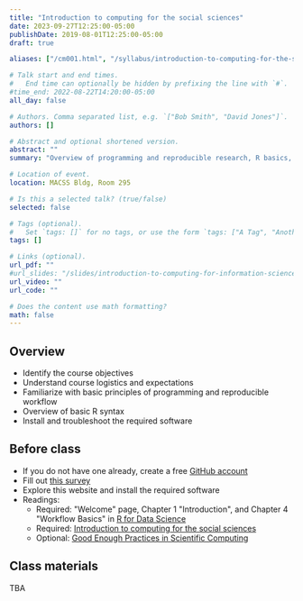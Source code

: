 ```yaml
---
title: "Introduction to computing for the social sciences"
date: 2023-09-27T12:25:00-05:00
publishDate: 2019-08-01T12:25:00-05:00
draft: true

aliases: ["/cm001.html", "/syllabus/introduction-to-computing-for-the-social-sciences/"]

# Talk start and end times.
#   End time can optionally be hidden by prefixing the line with `#`.
#time_end: 2022-08-22T14:20:00-05:00
all_day: false

# Authors. Comma separated list, e.g. `["Bob Smith", "David Jones"]`.
authors: []

# Abstract and optional shortened version.
abstract: ""
summary: "Overview of programming and reproducible research, R basics, and course logistics."

# Location of event.
location: MACSS Bldg, Room 295

# Is this a selected talk? (true/false)
selected: false

# Tags (optional).
#   Set `tags: []` for no tags, or use the form `tags: ["A Tag", "Another Tag"]` for one or more tags.
tags: []

# Links (optional).
url_pdf: ""
#url_slides: "/slides/introduction-to-computing-for-information-science/"
url_video: ""
url_code: ""

# Does the content use math formatting?
math: false
---
```




## Overview

* Identify the course objectives
* Understand course logistics and expectations
* Familiarize with basic principles of programming and reproducible workflow
* Overview of basic R syntax
* Install and troubleshoot the required software


## Before class

* If you do not have one already, create a free [GitHub account](https://happygitwithr.com/github-acct) 
* Fill out [this survey](https://forms.gle/4avJpvcPseP1NQpB8)
* Explore this website and install the required software
* Readings:
  * Required: "Welcome" page, Chapter 1 "Introduction", and Chapter 4 "Workflow Basics" in [R for Data Science](http://r4ds.had.co.nz/)
  * Required: [Introduction to computing for the social sciences](/notes/intro-to-course/)
  * Optional: [Good Enough Practices in Scientific Computing](http://journals.plos.org/ploscompbiol/article?id=10.1371/journal.pcbi.1005510)


## Class materials

TBA

<!--
* Run the code below in your console to download today’s materials: `usethis::use_course("css-materials/intro-r")`[^local]

[^local]: If you are using R from your local machine: first install the library by typing in your console `install.packages("usethis")`; then load it with `library(usethis)`; finally run the code


## Additional resources

* Practice your R skills with [DataCamp free Introduction to R course](https://www.datacamp.com/courses/free-introduction-to-r) 

-->

